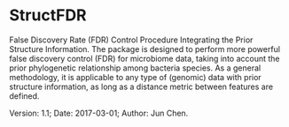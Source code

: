 # StructFDR
False Discovery Rate (FDR) Control Procedure Integrating the Prior Structure Information. The package is designed to perform more powerful false discovery control (FDR) for microbiome data, taking into account the prior phylogenetic relationship among bacteria species.  As a general methodology, it is applicable to any type of (genomic) data with prior structure information, as long as a distance metric between features are defined.

Version: 1.1;
Date: 2017-03-01;
Author: Jun Chen.

